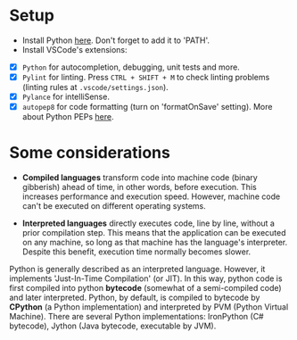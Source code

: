 # Setup

* Install Python [here](https://www.python.org/). Don't forget to add it to 'PATH'.
* Install VSCode's extensions:

- [x] `Python` for autocompletion, debugging, unit tests and more.
- [x] `Pylint` for linting. Press `CTRL + SHIFT + M` to check linting problems (linting rules at `.vscode/settings.json`).
- [x] `Pylance` for intelliSense.
- [x] `autopep8` for code formatting (turn on 'formatOnSave' setting). More about Python PEPs [here](https://peps.python.org/pep-0008/).

# Some considerations

* **Compiled languages** transform code into machine code (binary gibberish) ahead of time, in other words, before execution. This increases performance and execution speed. However, machine code can't be executed on different operating systems.

* **Interpreted languages** directly executes code, line by line, without a prior compilation step. This means that the application can be executed on any machine, so long as that machine has the language's interpreter. Despite this benefit, execution time normally becomes slower.

Python is generally described as an interpreted language. However, it implements 'Just-In-Time Compilation' (or JIT). In this way, python code is first compiled into python **bytecode** (somewhat of a semi-compiled code) and later interpreted. Python, by default, is compiled to bytecode by **CPython** (a Python implementation) and interpreted by PVM (Python Virtual Machine). There are several Python implementations: IronPython (C# bytecode), Jython (Java bytecode, executable by JVM).
